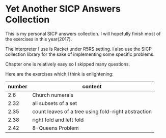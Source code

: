 # Yet Another SICP Answers Collection

This is my personal SICP answers collection. I will hopefully finish most of the exercises in this year(2017).

The interpreter I use is Racket under R5RS setting. I also use the SICP collection library for the sake of implementing some specific problems. 

Chapter one is relatively easy so I skipped many questions.

Here are the exercises which I think is enlightening:

| number | content                                  |
| ------ | ---------------------------------------- |
| 2.6    | Church numerals                          |
| 2.32   | all subsets of a set                     |
| 2.35   | count leaves of a tree using fold-right abstraction |
| 2.38   | right fold and left fold                 |
| 2.42   | 8-Queens Problem                         |

